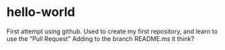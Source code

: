 # hello-world
First attempt using github.  Used to create my first repository, and learn to use the “Pull Request”
Adding to the branch README.ms it think?
